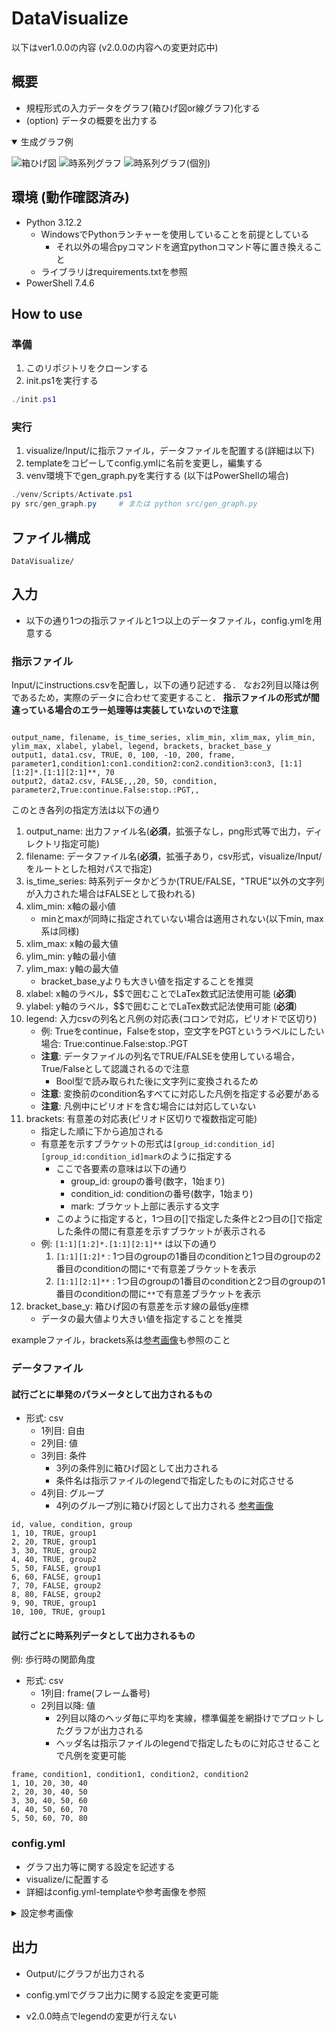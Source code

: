 # DataVisualize

以下はver1.0.0の内容 (v2.0.0の内容への変更対応中)

## 概要

* 規程形式の入力データをグラフ(箱ひげ図or線グラフ)化する
* (option) データの概要を出力する

<details open>

<summary>生成グラフ例</summary>

![箱ひげ図](docs/img/single_ex.png)
![時系列グラフ](docs/img/ts_ex.png)
![時系列グラフ(個別)](docs/img/ts_ex_individual.png)

</details>

## 環境 (動作確認済み)

* Python 3.12.2
    * WindowsでPythonランチャーを使用していることを前提としている
        * それ以外の場合pyコマンドを適宜pythonコマンド等に置き換えること
    * ライブラリはrequirements.txtを参照
* PowerShell 7.4.6

## How to use

### 準備

1. このリポジトリをクローンする
1. init.ps1を実行する

```powershell
./init.ps1
```

### 実行

1. visualize/Input/に指示ファイル，データファイルを配置する(詳細は以下)
1. templateをコピーしてconfig.ymlに名前を変更し，編集する
1. venv環境下でgen_graph.pyを実行する (以下はPowerShellの場合)

```powershell
./venv/Scripts/Activate.ps1
py src/gen_graph.py     # または python src/gen_graph.py
```

## ファイル構成

```plaintext
DataVisualize/
```

## 入力

* 以下の通り1つの指示ファイルと1つ以上のデータファイル，config.ymlを用意する

### 指示ファイル

Input/にinstructions.csvを配置し，以下の通り記述する．
なお2列目以降は例であるため，実際のデータに合わせて変更すること．
**指示ファイルの形式が間違っている場合のエラー処理等は実装していないので注意**

```csv

output_name, filename, is_time_series, xlim_min, xlim_max, ylim_min, ylim_max, xlabel, ylabel, legend, brackets, bracket_base_y
output1, data1.csv, TRUE, 0, 100, -10, 200, frame, parameter1,condition1:con1.condition2:con2.condition3:con3, [1:1][1:2]*.[1:1][2:1]**, 70
output2, data2.csv, FALSE,,,20, 50, condition, parameter2,True:continue.False:stop.:PGT,,

```

このとき各列の指定方法は以下の通り

1. output_name: 出力ファイル名(**必須**，拡張子なし，png形式等で出力，ディレクトリ指定可能)
1. filename: データファイル名(**必須**，拡張子あり，csv形式，visualize/Input/をルートとした相対パスで指定)
1. is_time_series: 時系列データかどうか(TRUE/FALSE，"TRUE"以外の文字列が入力された場合はFALSEとして扱われる)
1. xlim_min: x軸の最小値
    * minとmaxが同時に指定されていない場合は適用されない(以下min, max系は同様)
1. xlim_max: x軸の最大値
1. ylim_min: y軸の最小値
1. ylim_max: y軸の最大値
    * bracket_base_yよりも大きい値を指定することを推奨
1. xlabel: x軸のラベル，$$で囲むことでLaTex数式記法使用可能 (**必須**)
1. ylabel: y軸のラベル，$$で囲むことでLaTex数式記法使用可能 (**必須**)
1. legend: 入力csvの列名と凡例の対応表(コロンで対応，ピリオドで区切り)
    * 例: Trueをcontinue，Falseをstop，空文字をPGTというラベルにしたい場合: True:continue.False:stop.:PGT
    * **注意**: データファイルの列名でTRUE/FALSEを使用している場合，True/Falseとして認識されるので注意
        * Bool型で読み取られた後に文字列に変換されるため
    * **注意**: 変換前のcondition名すべてに対応した凡例を指定する必要がある
    * **注意**: 凡例中にピリオドを含む場合には対応していない
1. brackets: 有意差の対応表(ピリオド区切りで複数指定可能)
    * 指定した順に下から追加される
    * 有意差を示すブラケットの形式は`[group_id:condition_id][group_id:condition_id]mark`のように指定する
        * ここで各要素の意味は以下の通り
            * group_id: groupの番号(数字，1始まり)
            * condition_id: conditionの番号(数字，1始まり)
            * mark: ブラケット上部に表示する文字
        * このように指定すると，1つ目の[]で指定した条件と2つ目の[]で指定した条件の間に有意差を示すブラケットが表示される
    * 例: `[1:1][1:2]*.[1:1][2:1]**` は以下の通り
        1. `[1:1][1:2]*` : 1つ目のgroupの1番目のconditionと1つ目のgroupの2番目のconditionの間に`*`で有意差ブラケットを表示
        1. `[1:1][2:1]**` : 1つ目のgroupの1番目のconditionと2つ目のgroupの1番目のconditionの間に`**`で有意差ブラケットを表示
1. bracket_base_y: 箱ひげ図の有意差を示す線の最低y座標
    * データの最大値より大きい値を指定することを推奨

exampleファイル，brackets系は[参考画像](docs/img/single_ex_description.png)も参照のこと

### データファイル

#### 試行ごとに単発のパラメータとして出力されるもの

* 形式: csv
    * 1列目: 自由
    * 2列目: 値
    * 3列目: 条件
        * 3列の条件別に箱ひげ図として出力される
        * 条件名は指示ファイルのlegendで指定したものに対応させる
    * 4列目: グループ
        * 4列のグループ別に箱ひげ図として出力される [参考画像](docs/img/single_ex_description.png)

```csv
id, value, condition, group
1, 10, TRUE, group1
2, 20, TRUE, group1
3, 30, TRUE, group2
4, 40, TRUE, group2
5, 50, FALSE, group1
6, 60, FALSE, group1
7, 70, FALSE, group2
8, 80, FALSE, group2
9, 90, TRUE, group1
10, 100, TRUE, group1

```

#### 試行ごとに時系列データとして出力されるもの

例: 歩行時の関節角度

* 形式: csv
    * 1列目: frame(フレーム番号)
    * 2列目以降: 値
        * 2列目以降のヘッダ毎に平均を実線，標準偏差を網掛けでプロットしたグラフが出力される
        * ヘッダ名は指示ファイルのlegendで指定したものに対応させることで凡例を変更可能

```csv
frame, condition1, condition1, condition2, condition2
1, 10, 20, 30, 40
2, 20, 30, 40, 50
3, 30, 40, 50, 60
4, 40, 50, 60, 70
5, 50, 60, 70, 80
```

### config.yml

* グラフ出力等に関する設定を記述する
* visualize/に配置する
* 詳細はconfig.yml-templateや参考画像を参照

<details>
<summary>設定参考画像</summary>

![フォント](docs/img/fonts.png)
![位置](docs/img/locs.png)
</details>

## 出力

* Output/にグラフが出力される
* config.ymlでグラフ出力に関する設定を変更可能

* v2.0.0時点でlegendの変更が行えない
